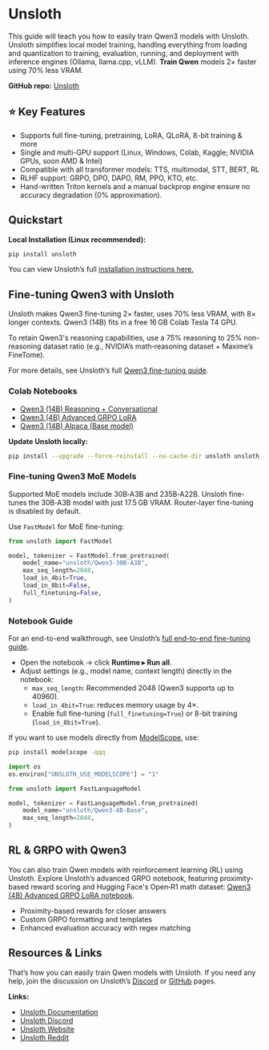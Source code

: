 # Unsloth

This guide will teach you how to easily train Qwen3 models with Unsloth. Unsloth simplifies local model training, handling everything from loading and quantization to training, evaluation, running, and deployment with inference engines (Ollama, llama.cpp, vLLM). **Train Qwen** models 2× faster using 70% less VRAM.

**GitHub repo:** [Unsloth](https://github.com/unslothai/unsloth)

## ⭐ Key Features
- Supports full fine-tuning, pretraining, LoRA, QLoRA, 8-bit training & more  
- Single and multi-GPU support (Linux, Windows, Colab, Kaggle; NVIDIA GPUs, soon AMD & Intel)  
- Compatible with all transformer models: TTS, multimodal, STT, BERT, RL  
- RLHF support: GRPO, DPO, DAPO, RM, PPO, KTO, etc.  
- Hand-written Triton kernels and a manual backprop engine ensure no accuracy degradation (0% approximation).

## Quickstart
**Local Installation (Linux recommended):**

```bash
pip install unsloth
```

You can view Unsloth’s full [installation instructions here.](https://docs.unsloth.ai/get-started/installing-+-updating)

## Fine-tuning Qwen3 with Unsloth
Unsloth makes Qwen3 fine-tuning 2× faster, uses 70% less VRAM, with 8× longer contexts. Qwen3 (14B) fits in a free 16 GB Colab Tesla T4 GPU.

To retain Qwen3's reasoning capabilities, use a 75% reasoning to 25% non-reasoning dataset ratio (e.g., NVIDIA’s math‑reasoning dataset + Maxime’s FineTome).

For more details, see Unsloth’s full [Qwen3 fine-tuning guide](https://docs.unsloth.ai/basics/qwen3-how-to-run-and-fine-tune#fine-tuning-qwen3-with-unsloth).

### Colab Notebooks
- [Qwen3 (14B) Reasoning + Conversational](https://colab.research.google.com/github/unslothai/notebooks/blob/main/nb/Qwen3_(14B)-Reasoning-Conversational.ipynb)  
- [Qwen3 (4B) Advanced GRPO LoRA](https://colab.research.google.com/github/unslothai/notebooks/blob/main/nb/Qwen3_(4B)-GRPO.ipynb)  
- [Qwen3 (14B) Alpaca (Base model)](https://colab.research.google.com/github/unslothai/notebooks/blob/main/nb/Qwen3_(14B)-Alpaca.ipynb)

**Update Unsloth locally:**

```bash
pip install --upgrade --force-reinstall --no-cache-dir unsloth unsloth_zoo
```

### Fine-tuning Qwen3 MoE Models
Supported MoE models include 30B‑A3B and 235B‑A22B. Unsloth fine-tunes the 30B‑A3B model with just 17.5 GB VRAM. Router-layer fine-tuning is disabled by default.

Use `FastModel` for MoE fine-tuning:

```python
from unsloth import FastModel

model, tokenizer = FastModel.from_pretrained(
    model_name="unsloth/Qwen3-30B-A3B",
    max_seq_length=2048,
    load_in_4bit=True,
    load_in_8bit=False,
    full_finetuning=False,
)
```

### Notebook Guide
For an end-to-end walkthrough, see Unsloth’s [full end-to-end fine-tuning guide](https://docs.unsloth.ai/basics/reinforcement-learning-rl-guide).

- Open the notebook → click **Runtime ▸ Run all**.  
- Adjust settings (e.g., model name, context length) directly in the notebook:  
  - `max_seq_length`: Recommended 2048 (Qwen3 supports up to 40960).  
  - `load_in_4bit=True`: reduces memory usage by 4×.  
  - Enable full fine-tuning (`full_finetuning=True`) or 8-bit training (`load_in_8bit=True`).

If you want to use models directly from [ModelScope](https://modelscope.cn/organization/unsloth), use:

```bash
pip install modelscope -qqq
```

```python
import os
os.environ["UNSLOTH_USE_MODELSCOPE"] = "1"

from unsloth import FastLanguageModel

model, tokenizer = FastLanguageModel.from_pretrained(
    model_name="unsloth/Qwen3-4B-Base",
    max_seq_length=2048,
)
```

## RL & GRPO with Qwen3
You can also train Qwen models with reinforcement learning (RL) using Unsloth. Explore Unsloth’s advanced GRPO notebook, featuring proximity-based reward scoring and Hugging Face's Open‑R1 math dataset: [Qwen3 (4B) Advanced GRPO LoRA notebook](https://colab.research.google.com/github/unslothai/notebooks/blob/main/nb/Qwen3_(4B)-GRPO.ipynb).  
- Proximity-based rewards for closer answers  
- Custom GRPO formatting and templates  
- Enhanced evaluation accuracy with regex matching

## Resources & Links
That’s how you can easily train Qwen models with Unsloth. If you need any help, join the discussion on Unsloth’s [Discord](https://discord.com/invite/unsloth) or [GitHub](https://github.com/unslothai/unsloth) pages.

**Links:**  
- [Unsloth Documentation](https://docs.unsloth.ai/)  
- [Unsloth Discord](https://discord.com/invite/unsloth)  
- [Unsloth Website](https://unsloth.ai/)  
- [Unsloth Reddit](https://www.reddit.com/r/unsloth/)  
